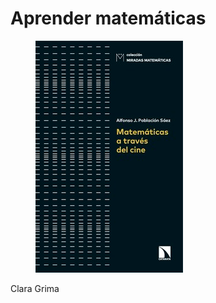 # Aprender matemáticas

<figure><img src="../.gitbook/assets/imagen.png" alt=""><figcaption></figcaption></figure>

Clara Grima
